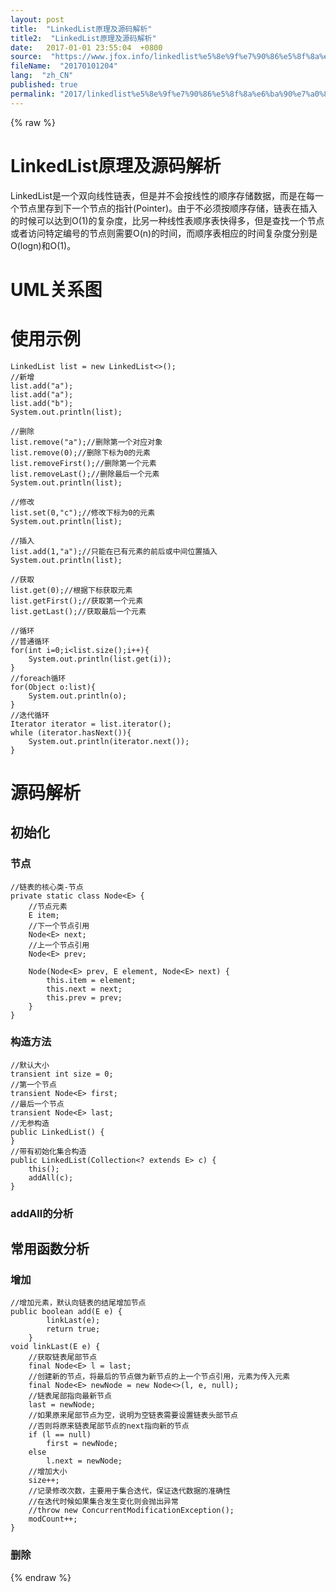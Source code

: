 ```yaml
---
layout: post
title:  "LinkedList原理及源码解析"
title2:  "LinkedList原理及源码解析"
date:   2017-01-01 23:55:04  +0800
source:  "https://www.jfox.info/linkedlist%e5%8e%9f%e7%90%86%e5%8f%8a%e6%ba%90%e7%a0%81%e8%a7%a3%e6%9e%90.html"
fileName:  "20170101204"
lang:  "zh_CN"
published: true
permalink: "2017/linkedlist%e5%8e%9f%e7%90%86%e5%8f%8a%e6%ba%90%e7%a0%81%e8%a7%a3%e6%9e%90.html"
---
```

{% raw %}
# LinkedList原理及源码解析 


LinkedList是一个双向线性链表，但是并不会按线性的顺序存储数据，而是在每一个节点里存到下一个节点的指针(Pointer)。由于不必须按顺序存储，链表在插入的时候可以达到O(1)的复杂度，比另一种线性表顺序表快得多，但是查找一个节点或者访问特定编号的节点则需要O(n)的时间，而顺序表相应的时间复杂度分别是O(logn)和O(1)。

# UML关系图

# 使用示例

    LinkedList list = new LinkedList<>();
    //新增
    list.add("a");
    list.add("a");
    list.add("b");
    System.out.println(list);
    
    //删除
    list.remove("a");//删除第一个对应对象
    list.remove(0);//删除下标为0的元素
    list.removeFirst();//删除第一个元素
    list.removeLast();//删除最后一个元素
    System.out.println(list);
    
    //修改
    list.set(0,"c");//修改下标为0的元素
    System.out.println(list);
    
    //插入 
    list.add(1,"a");//只能在已有元素的前后或中间位置插入
    System.out.println(list);
    
    //获取
    list.get(0);//根据下标获取元素
    list.getFirst();//获取第一个元素
    list.getLast();//获取最后一个元素
    
    //循环
    //普通循环
    for(int i=0;i<list.size();i++){
        System.out.println(list.get(i));
    }
    //foreach循环
    for(Object o:list){
        System.out.println(o);
    }
    //迭代循环
    Iterator iterator = list.iterator();
    while (iterator.hasNext()){
        System.out.println(iterator.next());
    }

# 源码解析

## 初始化

### 节点

    //链表的核心类-节点
    private static class Node<E> {
        //节点元素
        E item;
        //下一个节点引用
        Node<E> next;
        //上一个节点引用
        Node<E> prev;
    
        Node(Node<E> prev, E element, Node<E> next) {
            this.item = element;
            this.next = next;
            this.prev = prev;
        }
    }

### 构造方法

    //默认大小
    transient int size = 0;
    //第一个节点
    transient Node<E> first;
    //最后一个节点
    transient Node<E> last;
    //无参构造
    public LinkedList() {
    }
    //带有初始化集合构造
    public LinkedList(Collection<? extends E> c) {
        this();
        addAll(c);
    }

### addAll的分析

## 常用函数分析

### 增加

    //增加元素，默认向链表的结尾增加节点
    public boolean add(E e) {
            linkLast(e);
            return true;
        }
    void linkLast(E e) {
        //获取链表尾部节点
        final Node<E> l = last;
        //创建新的节点，将最后的节点做为新节点的上一个节点引用，元素为传入元素
        final Node<E> newNode = new Node<>(l, e, null);
        //链表尾部指向最新节点
        last = newNode;
        //如果原来尾部节点为空，说明为空链表需要设置链表头部节点
        //否则将原来链表尾部节点的next指向新的节点
        if (l == null)
            first = newNode;
        else
            l.next = newNode;
        //增加大小
        size++;
        //记录修改次数，主要用于集合迭代，保证迭代数据的准确性
        //在迭代时候如果集合发生变化则会抛出异常
        //throw new ConcurrentModificationException();
        modCount++;
    }

### 删除
{% endraw %}